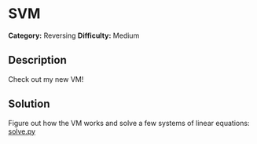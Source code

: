 # SVM
**Category:** Reversing
**Difficulty:** Medium

## Description
Check out my new VM!

## Solution
Figure out how the VM works and solve a few systems of linear equations: [solve.py](./src/solve.py)
